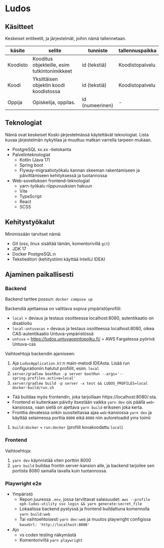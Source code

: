 # Ludos

## Käsitteet

Keskeiset entiteetit, ja järjestelmät, joihin nämä tallennetaan.

| käsite   | selite                                       | tunniste        | tallennuspaikka |
|----------|----------------------------------------------|-----------------|-----------------|
| Koodisto | Kooditus objekteille, esim tutkintonimikkeet | id (tekstiä)    | Koodistopalvelu |
| Koodi    | Yksittäisen objektin koodi koodistossa       | id (tekstiä)    | Koodistopalvelu |
| Oppija   | Opiskelija, oppilas.                         | id (numeerinen) | -               |

## Teknologiat

Nämä ovat keskeiset Koski-järjestelmässä käytettävät teknologiat. Lista kuvaa järjestelmän nykytilaa ja muuttuu matkan
varrella
tarpeen mukaan.

- PostgreSQL xx.xx -tietokanta
- Palvelinteknologiat
    - Kotlin (Java 17)
    - Spring boot
    - Flyway-migraatiotyökalu kannan skeeman rakentamiseen ja päivittämiseen kehityksessä ja tuotannossa
- Web-sovelluksen frontend-teknologiat
    - yarn-työkalu riippuvuuksien hakuun
    - Vite
    - TypeScript
    - React
    - SCSS

## Kehitystyökalut

Minimissään tarvitset nämä:

- Git (osx, linux sisältää tämän, komentorivillä `git`)
- JDK 17
- Docker PostgreSQL:n
- Tekstieditori (kehitystiimi käyttää IntelliJ IDEA)

## Ajaminen paikallisesti

### Backend

Backend tarttee possun: `docker compose up`

Backendiä ajettaessa on valittava sopiva ympäristöprofiili:
- `local` = devaus ja testaus osoitteessa localhost:8080, autentikaatio on disabloitu
- `local-untuvacas` = devaus ja testaus osoitteessa localhost:8080, oikea CAS-autentikaatio Untuva-ympäristössä
- `untuva` = https://ludos.untuvaopintopolku.fi/ = AWS Fargatessa pyörivä Untuva-cas

Vaihtoehtoja backendin ajamiseen:
1) Aja `LudosApplication.kt`:n main-metodi IDEAsta. Lisää run configurationiin halutut profiilit, esim. `local`
1) `server/gradlew bootRun -p server bootRun --args='--spring.profiles.active=local'`
1) `server/gradlew build -p server -x test && LUDOS_PROFILES=local docker-build/run.sh`
  * Tää buildaa myös frontendin, joka tarjoillaan https://localhost:8080/:sta.
  * Frontend ei kuitenkaan päivity itsestään vaikka `yarn dev` ois päällä
    `web`-kansiossa, vaan siellä on ajettava `yarn build` erikseen joka kerta.
  * Fronttia devatessa onkin suositeltavaa ajaa `web`-kansiossa `yarn dev` ja
    käyttää selaimessa porttia `8000` eikä `8080` niin autoreloadid yms toimii
1) `build:docker` + `run:docker` (profiili kovakoodattu `local`)

### Frontend

Vaihtoehtoja:
1) `yarn dev` käynnistää viten porttiin 8000
1) `yarn build` buildaa frontin server-kansion alle, ja backend tarjoilee sen portista 8080 samalla tavalla kuin tuotannossa.

### Playwright e2e
- Ympäristö
  - Repon juuressa `.env`, jossa tarvittavat salaisuudet: `aws --profile oph-ludos-utility sso login && yarn generate:secret_file`
  - Lokaalissa backend pystyssä ja frontend buildattuna komennolla `yarn build:web`
  - Tai vaihtoehtoisesti `yarn dev:web` ja muutos playwright configissa `baseUrl: 'http://localhost:8000'`
- Ajo
  - vs coden testing näkymästä
  - Komentoriviltä `yarn playwright`
